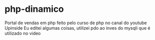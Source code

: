 # php-dinamico
Portal de vendas em php feito pelo curso de php no canal do youtube Upinside
Eu editei algumas coisas, utilizei pdo ao inves do mysqli que é utilizado no video
